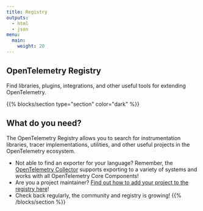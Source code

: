 ```yaml
---
title: Registry
outputs:
  - html
  - json
menu:
  main:
    weight: 20
---
```


<a class="td-offset-anchor"></a>
<section class="row td-box td-box--1 position-relative td-box--gradient td-box--height-auto">
  <div class="container text-center td-arrow-down">
    <span class="h4 mb-0">
      <h1>OpenTelemetry Registry</h1>
      <p>Find libraries, plugins, integrations, and other useful tools for extending OpenTelemetry.</p>
    </span>
  </div>
</section>

{{% blocks/section type="section" color="dark" %}}
## What do you need?

The OpenTelemetry Registry allows you to search for instrumentation libraries,
tracer implementations, utilities, and other useful projects in the
OpenTelemetry ecosystem.

- Not able to find an exporter for your language? Remember, the [OpenTelemetry
Collector](../docs/collector) supports exporting to a variety of systems
and works with all OpenTelemetry Core Components!
- Are you a project maintainer? [Find out how to add your project to the registry
here](https://github.com/open-telemetry/opentelemetry.io#adding-a-project-to-the-opentelemetry-registry)!
- Check back regularly, the community and registry is growing!
{{% /blocks/section %}}
